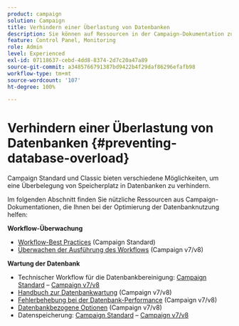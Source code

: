 ```yaml
---
product: campaign
solution: Campaign
title: Verhindern einer Überlastung von Datenbanken
description: Sie können auf Ressourcen in der Campaign-Dokumentation zugreifen, die Ihnen helfen, eine Überlastung der Datenbank durch Ihre Instanzen zu verhindern.
feature: Control Panel, Monitoring
role: Admin
level: Experienced
exl-id: 07118637-cebd-4dd8-8374-2d7c20a47a89
source-git-commit: a3485766791387bd9422b4f29daf86296efafb98
workflow-type: tm+mt
source-wordcount: '107'
ht-degree: 100%

---
```


# Verhindern einer Überlastung von Datenbanken {#preventing-database-overload}

Campaign Standard und Classic bieten verschiedene Möglichkeiten, um eine Überbelegung von Speicherplatz in Datenbanken zu verhindern.

Im folgenden Abschnitt finden Sie nützliche Ressourcen aus Campaign-Dokumentationen, die Ihnen bei der Optimierung der Datenbanknutzung helfen:

**Workflow-Überwachung**

* [Workflow-Best Practices](https://experienceleague.adobe.com/docs/campaign-standard/using/managing-processes-and-data/workflow-general-operation/best-practices-workflows.html?lang=de) (Campaign Standard)
* [Überwachen der Ausführung des Workflows](https://experienceleague.adobe.com/docs/campaign-classic/using/automating-with-workflows/monitoring-workflows/monitoring-workflow-execution.html?lang=de) (Campaign v7/v8)

**Wartung der Datenbank**

* Technischer Workflow für die Datenbankbereinigung: [Campaign Standard](https://experienceleague.adobe.com/docs/campaign-standard/using/administrating/application-settings/technical-workflows.html?lang=de#list-of-technical-workflows) – [Campaign v7/v8](https://experienceleague.adobe.com/docs/campaign-classic/using/monitoring-campaign-classic/data-processing/database-cleanup-workflow.html?lang=de)
* [Handbuch zur Datenbankwartung](https://experienceleague.adobe.com/docs/campaign-classic/using/monitoring-campaign-classic/database-maintenance/recommendations.html?lang=de) (Campaign v7/v8)
* [Fehlerbehebung bei der Datenbank-Performance](https://experienceleague.adobe.com/docs/campaign-classic/using/monitoring-campaign-classic/troubleshooting-toc/database-issues-toc/database-performances.html?lang=de) (Campaign v7/v8)
* [Datenbankbezogene Optionen](https://experienceleague.adobe.com/docs/campaign-classic/using/installing-campaign-classic/appendices/configuring-campaign-options.html?lang=de#database) (Campaign v7/v8)
* Datenspeicherung: [Campaign Standard](https://experienceleague.adobe.com/docs/campaign-standard/using/administrating/application-settings/data-retention.html?lang=de) – [Campaign v7/v8](https://experienceleague.adobe.com/docs/campaign-classic/using/configuring-campaign-classic/data-model/data-model-best-practices.html?lang=de#data-retention)
